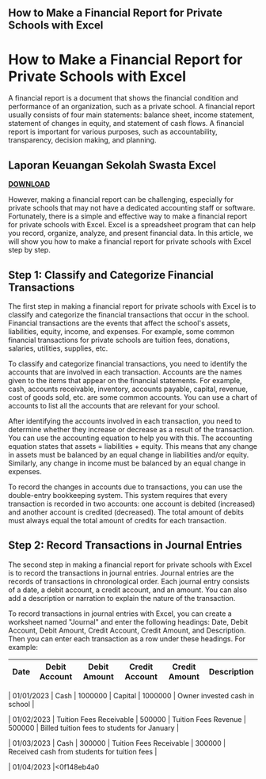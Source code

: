 ## How to Make a Financial Report for Private Schools with Excel

  
# How to Make a Financial Report for Private Schools with Excel
 
A financial report is a document that shows the financial condition and performance of an organization, such as a private school. A financial report usually consists of four main statements: balance sheet, income statement, statement of changes in equity, and statement of cash flows. A financial report is important for various purposes, such as accountability, transparency, decision making, and planning.
 
## Laporan Keuangan Sekolah Swasta Excel


[**DOWNLOAD**](https://www.google.com/url?q=https%3A%2F%2Furlin.us%2F2tLi1z&sa=D&sntz=1&usg=AOvVaw1PiLqa1JXjhfkCf3ifnOfB)

 
However, making a financial report can be challenging, especially for private schools that may not have a dedicated accounting staff or software. Fortunately, there is a simple and effective way to make a financial report for private schools with Excel. Excel is a spreadsheet program that can help you record, organize, analyze, and present financial data. In this article, we will show you how to make a financial report for private schools with Excel step by step.
  
## Step 1: Classify and Categorize Financial Transactions
 
The first step in making a financial report for private schools with Excel is to classify and categorize the financial transactions that occur in the school. Financial transactions are the events that affect the school's assets, liabilities, equity, income, and expenses. For example, some common financial transactions for private schools are tuition fees, donations, salaries, utilities, supplies, etc.
 
To classify and categorize financial transactions, you need to identify the accounts that are involved in each transaction. Accounts are the names given to the items that appear on the financial statements. For example, cash, accounts receivable, inventory, accounts payable, capital, revenue, cost of goods sold, etc. are some common accounts. You can use a chart of accounts to list all the accounts that are relevant for your school.
 
After identifying the accounts involved in each transaction, you need to determine whether they increase or decrease as a result of the transaction. You can use the accounting equation to help you with this. The accounting equation states that assets = liabilities + equity. This means that any change in assets must be balanced by an equal change in liabilities and/or equity. Similarly, any change in income must be balanced by an equal change in expenses.
 
To record the changes in accounts due to transactions, you can use the double-entry bookkeeping system. This system requires that every transaction is recorded in two accounts: one account is debited (increased) and another account is credited (decreased). The total amount of debits must always equal the total amount of credits for each transaction.
  
## Step 2: Record Transactions in Journal Entries
 
The second step in making a financial report for private schools with Excel is to record the transactions in journal entries. Journal entries are the records of transactions in chronological order. Each journal entry consists of a date, a debit account, a credit account, and an amount. You can also add a description or narration to explain the nature of the transaction.
 
To record transactions in journal entries with Excel, you can create a worksheet named "Journal" and enter the following headings: Date, Debit Account, Debit Amount, Credit Account, Credit Amount, and Description. Then you can enter each transaction as a row under these headings. For example:

| Date | Debit Account | Debit Amount | Credit Account | Credit Amount | Description |
| --- | --- | --- | --- | --- | --- |

| 01/01/2023 | Cash | 1000000 | Capital | 1000000 | Owner invested cash in school |

| 01/02/2023 | Tuition Fees Receivable | 500000 | Tuition Fees Revenue | 500000 | Billed tuition fees to students for January |

| 01/03/2023 | Cash | 300000 | Tuition Fees Receivable | 300000 | Received cash from students for tuition fees |

| 01/04/2023 |<0f148eb4a0
